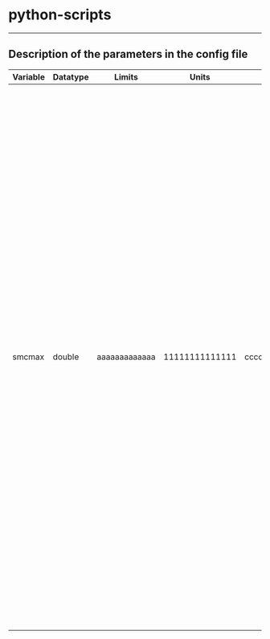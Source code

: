 # python-scripts
_________________________________________________________________
## Description of the parameters in the config file

| Variable | Datatype |  Limits  | Units | Role |  <img width=10000/>Description |
| -------- | -------- | ------ | ----- | ----  |----------------------- |
| smcmax | double   | aaaaaaaaaaaaa | 11111111111111 | ccccccccccc | the maximum moisture content (i.e., porosity). the maximum moisture content (i.e., porosity) . the maximum moisture content (i.e., porosity)  . the maximum moisture content (i.e., porosity) the maximum moisture content (i.e., porosity)  the maximum moisture content (i.e., porosity) the maximum moisture content (i.e., porosity) the maximum moisture content (i.e., porosity) the maximum moisture content (i.e., porosity)  |



